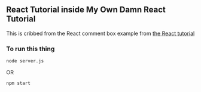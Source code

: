 ## React Tutorial inside My Own Damn React Tutorial  

This is cribbed from the React comment box example from
[the React tutorial](https://facebook.gihub.io/react/docs/tutorial.html)

### To run this thing

```sh
node server.js
```

OR

```sh
npm start
```
